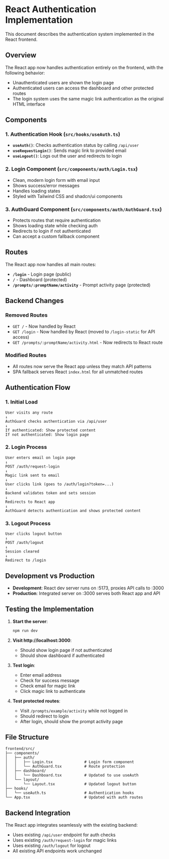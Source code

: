 # React Authentication Implementation

This document describes the authentication system implemented in the React frontend.

## Overview

The React app now handles authentication entirely on the frontend, with the following behavior:
- Unauthenticated users are shown the login page
- Authenticated users can access the dashboard and other protected routes
- The login system uses the same magic link authentication as the original HTML interface

## Components

### 1. Authentication Hook (`src/hooks/useAuth.ts`)

- **`useAuth()`**: Checks authentication status by calling `/api/user`
- **`useRequestLogin()`**: Sends magic link to provided email
- **`useLogout()`**: Logs out the user and redirects to login

### 2. Login Component (`src/components/auth/Login.tsx`)

- Clean, modern login form with email input
- Shows success/error messages
- Handles loading states
- Styled with Tailwind CSS and shadcn/ui components

### 3. AuthGuard Component (`src/components/auth/AuthGuard.tsx`)

- Protects routes that require authentication
- Shows loading state while checking auth
- Redirects to login if not authenticated
- Can accept a custom fallback component

## Routes

The React app now handles all main routes:

- **`/login`** - Login page (public)
- **`/`** - Dashboard (protected)
- **`/prompts/:promptName/activity`** - Prompt activity page (protected)

## Backend Changes

### Removed Routes
- `GET /` - Now handled by React
- `GET /login` - Now handled by React (moved to `/login-static` for API access)
- `GET /prompts/:promptName/activity.html` - Now redirects to React route

### Modified Routes
- All routes now serve the React app unless they match API patterns
- SPA fallback serves React `index.html` for all unmatched routes

## Authentication Flow

### 1. Initial Load
```
User visits any route
↓
AuthGuard checks authentication via /api/user
↓
If authenticated: Show protected content
If not authenticated: Show login page
```

### 2. Login Process
```
User enters email on login page
↓
POST /auth/request-login
↓
Magic link sent to email
↓
User clicks link (goes to /auth/login?token=...)
↓
Backend validates token and sets session
↓
Redirects to React app
↓
AuthGuard detects authentication and shows protected content
```

### 3. Logout Process
```
User clicks logout button
↓
POST /auth/logout
↓
Session cleared
↓
Redirect to /login
```

## Development vs Production

- **Development**: React dev server runs on :5173, proxies API calls to :3000
- **Production**: Integrated server on :3000 serves both React app and API

## Testing the Implementation

1. **Start the server**:
   ```bash
   npm run dev
   ```

2. **Visit http://localhost:3000**:
   - Should show login page if not authenticated
   - Should show dashboard if authenticated

3. **Test login**:
   - Enter email address
   - Check for success message
   - Check email for magic link
   - Click magic link to authenticate

4. **Test protected routes**:
   - Visit `/prompts/example/activity` while not logged in
   - Should redirect to login
   - After login, should show the prompt activity page

## File Structure

```
frontend/src/
├── components/
│   ├── auth/
│   │   ├── Login.tsx              # Login form component
│   │   └── AuthGuard.tsx          # Route protection
│   ├── dashboard/
│   │   └── Dashboard.tsx          # Updated to use useAuth
│   └── layout/
│       └── Layout.tsx             # Updated logout button
├── hooks/
│   └── useAuth.ts                 # Authentication hooks
└── App.tsx                        # Updated with auth routes
```

## Backend Integration

The React app integrates seamlessly with the existing backend:
- Uses existing `/api/user` endpoint for auth checks
- Uses existing `/auth/request-login` for magic links
- Uses existing `/auth/logout` for logout
- All existing API endpoints work unchanged
